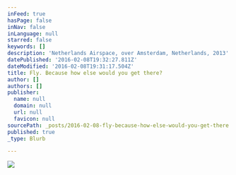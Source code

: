 ```yaml
---
inFeed: true
hasPage: false
inNav: false
inLanguage: null
starred: false
keywords: []
description: 'Netherlands Airspace, over Amsterdam, Netherlands, 2013'
datePublished: '2016-02-08T19:32:27.811Z'
dateModified: '2016-02-08T19:31:17.504Z'
title: Fly. Because how else would you get there?
author: []
authors: []
publisher:
  name: null
  domain: null
  url: null
  favicon: null
sourcePath: _posts/2016-02-08-fly-because-how-else-would-you-get-there.md
published: true
_type: Blurb

---
```

![](https://the-grid-user-content.s3-us-west-2.amazonaws.com/c119b0a2-fbcc-4e92-8822-12127e39121a.jpg)